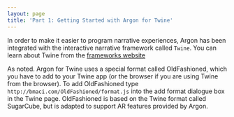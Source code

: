 ```yaml
---
layout: page
title: 'Part 1: Getting Started with Argon for Twine'
---
```


In order to make it easier to program narrative experiences, Argon has been integrated with the interactive narrative framework called `Twine`. You can learn about Twine from the [frameworks website](http://twinery.org)

As noted. Argon for Twine uses a special format called OldFashioned, which you have to add to your Twine app (or the browser if you are using Twine from the browser). To add OldFashioned type `http://bmaci.com/OldFashioned/format.js` into the add format dialogue box in the Twine page.  OldFashioned is based on the Twine format called SugarCube, but is adapted to support AR features provided by Argon.
